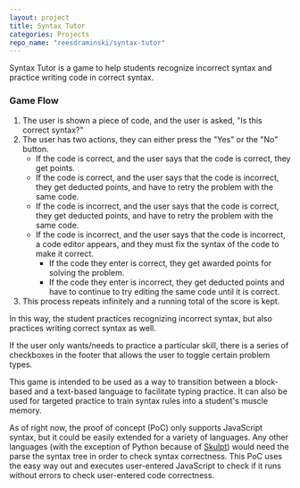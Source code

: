 ```yaml
---
layout: project
title: Syntax Tutor
categories: Projects
repo_name: "reesdraminski/syntax-tutor"
---
```


Syntax Tutor is a game to help students recognize incorrect syntax and practice writing code in correct syntax.

### Game Flow
1. The user is shown a piece of code, and the user is asked, "Is this correct syntax?"
2. The user has two actions, they can either press the "Yes" or the "No" button.
    * If the code is correct, and the user says that the code is correct, they get points.
    * If the code is correct, and the user says that the code is incorrect, they get deducted points, and have to retry the problem with the same code.
    * If the code is incorrect, and the user says that the code is correct, they get deducted points, and have to retry the problem with the same code.
    * If the code is incorrect, and the user says that the code is incorrect, a code editor appears, and they must fix the syntax of the code to make it correct.
        * If the code they enter is correct, they get awarded points for solving the problem.
        * If the code they enter is incorrect, they get deducted points and have to continue to try editing the same code until it is correct.
3. This process repeats infinitely and a running total of the score is kept.

In this way, the student practices recognizing incorrect syntax, but also practices writing correct syntax as well.

If the user only wants/needs to practice a particular skill, there is a series of checkboxes in the footer that allows the user to toggle certain problem types.

This game is intended to be used as a way to transition between a block-based and a text-based language to facilitate typing practice. It can also be used for targeted practice to train syntax rules into a student's muscle memory.

As of right now, the proof of concept (PoC) only supports JavaScript syntax, but it could be easily extended for a variety of languages. Any other languages (with the exception of Python because of [Skulpt](https://skulpt.org/)) would need the parse the syntax tree in order to check syntax correctness. This PoC uses the easy way out and executes user-entered JavaScript to check if it runs without errors to check user-entered code correctness.